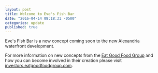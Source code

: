 ```yaml
---
layout: post
title: Welcome to Eve's Fish Bar
date: "2016-04-14 08:18:31 -0500"
categories: update
published: true
---
```


Eve's Fish Bar is a new concept coming soon to the new Alexandria waterfront development.

For more information on new concepts from the [Eat Good Food Group](http://eatgoodfoodgroup.com "Eat Good Food Group") and how you can become involved in their creation please visit [investors.eatgoodfoodgroup.com](http://investors.eatgoodfoodgroup.com).